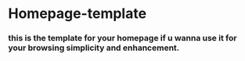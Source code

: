 # Homepage-template
### this is the template for your homepage if u wanna use it for your browsing simplicity and enhancement.
